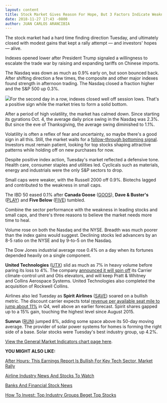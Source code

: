 ```yaml
---
layout: content
title: Stock Market Gives Reason For Hope, But 3 Factors Indicate Weakness
date: 2018-11-27 17:43 -0800
author: JUAN CARLOS ARANCIBIA
---
```






The stock market had a hard time finding direction Tuesday, and ultimately closed with modest gains that kept a rally attempt — and investors' hopes — alive.




Indexes opened lower after President Trump signaled a willingness to escalate the trade war by raising and expanding tariffs on Chinese imports.


The Nasdaq was down as much as 0.9% early on, but soon bounced back. After shifting direction a few times, the composite and other major indexes found strength in afternoon trading. The Nasdaq closed a fraction higher and the S&P 500 up 0.3%.


![](https://www.investors.com/wp-content/uploads/2018/11/MP112718-259x300.jpg)For the second day in a row, indexes closed well off session lows. That's a positive sign while the market tries to form a solid bottom.


After a period of high volatility, the market has calmed down. Since starting its gyrations Oct. 4, the average daily price swing in the Nasdaq was 2.3%. But since the eve of Thanksgiving, the average swing diminished to 1.1%.


Volatility is often a reflex of fear and uncertainty, so maybe there's a good sign in all this. Still, the market waits for a [follow-through bottoming signal](https://www.investors.com/how-to-invest/investors-corner/how-to-find-next-stock-market-bottom/). Investors must remain patient, looking for top stocks shaping attractive patterns while holding off on new purchases for now.


Despite positive index action, Tuesday's market reflected a defensive tone. Health care, consumer staples and utilities led. Cyclicals such as materials, energy and industrials were the only S&P sectors to drop.


Small caps were weaker, with the Russell 2000 off 0.9%. Biotechs lagged and contributed to the weakness in small caps.


The IBD 50 eased 0.1% after **Canada Goose** ([GOOS](https://research.investors.com/quote.aspx?symbol=GOOS)), **Dave & Buster's** ([PLAY](https://research.investors.com/quote.aspx?symbol=PLAY)) and **Five Below** ([FIVE](https://research.investors.com/quote.aspx?symbol=FIVE)) tumbled.


Combine the sector performance with the weakness in leading stocks and small caps, and there's three reasons to believe the market needs more time to heal.


Volume rose on both the Nasdaq and the NYSE. Breadth was much poorer than the index gains would suggest. Declining stocks led advancers by an 8-5 ratio on the NYSE and by 9-to-5 on the Nasdaq.


The Dow Jones industrial average rose 0.4% on a day when its fortunes depended heavily on a single component.


**United Technologies** ([UTX](https://research.investors.com/quote.aspx?symbol=UTX)) slid as much as 7% in heavy volume before paring its loss to 4%. The company [announced it will spin off](https://www.investors.com/news/united-technologies-stock-breakup-cost-collins-cash-flow/) its Carrier climate-control unit and Otis elevators, and will keep Pratt & Whitney and Collins Aerospace Systems. United Technologies also completed the acquisition of Rockwell Collins.


Airlines also led Tuesday as **Spirit Airlines** ([SAVE](https://research.investors.com/quote.aspx?symbol=SAVE)) soared on a bullish metric. The discount carrier expects total [revenue per available seat mile to jump about 11%](https://www.investors.com/news/spirit-airlines-stock-soars-bullish-revenue-projection-airline-stocks/) in Q4, well above an earlier forecast. Spirit shares gapped up to a 15% gain, touching the highest level since August 2015.


**Sunrun** ([RUN](https://research.investors.com/quote.aspx?symbol=RUN)) jumped 8%, adding some space above its 50-day moving average. The provider of solar power systems for homes is forming the right side of a base. Solar stocks were Tuesday's best industry group, up 4.2%.


[View the General Market Indicators chart page here](https://www.investors.com/wp-content/uploads/2018/11/IBD2711152455GMI.pdf).


**YOU MIGHT ALSO LIKE:**


[After Hours: This Earnings Report Is Bullish For Key Tech Sector, Market Rally](https://www.investors.com/market-trend/stock-market-today/dow-jones-futures-salesforce-earnings-salesforce-stock-wday-splk-panw/)


[Airline Industry News And Stocks To Watch](https://www.investors.com/news/airline-industry-news-and-stocks-to-watch-united-delta-american-southwest/)


[Banks And Financial Stock News](http://www.investors.com/news/banks-and-financial-stocks-news-and-analysis-bofa-wellsfargo-jpmorgan-goldmansach/)


[How To Invest: Top Industry Groups Beget Top Stocks](https://www.investors.com/how-to-invest/investors-corner/top-industry-groups-beget-top-stocks/)




